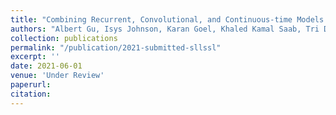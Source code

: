 ```yaml
---
title: "Combining Recurrent, Convolutional, and Continuous-time Models with Structured Learned Linear State-Space Layers"
authors: "Albert Gu, Isys Johnson, Karan Goel, Khaled Kamal Saab, Tri Dao, Atri Rudra, Christopher R‌é"
collection: publications
permalink: "/publication/2021-submitted-sllssl"
excerpt: ''
date: 2021-06-01
venue: 'Under Review'
paperurl:
citation:
---
```

